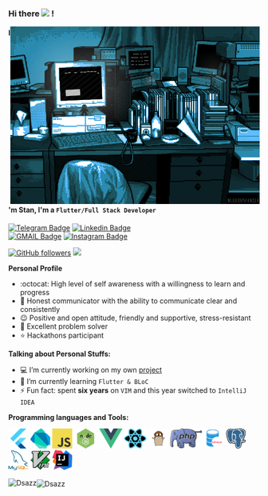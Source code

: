 ### Hi there <img src="https://media.giphy.com/media/hvRJCLFzcasrR4ia7z/giphy.gif" width="25px"> !

  <div style="overflow: hidden; float:right;">
      <img alt="GIF" src="https://github.com/Dsazz/Dsazz/blob/main/original.gif?raw=true"/>
  </div>

#### I'm Stan, I'm a `Flutter/Full Stack Developer`

[![Telegram Badge](https://img.shields.io/badge/-stanislav_stepanenko-blue?style=social&logo=Telegram&link=https://t.me/stanislav_stepanenko)](https://t.me/stanislav_stepanenko) 
[![Linkedin Badge](https://img.shields.io/badge/-Stanislav%20Stepanenko-blue?style=social&logo=Linkedin&logoColor=blue&link=http://linkedin.com/in/stanislav-stepanenko)](http://linkedin.com/in/stanislav-stepanenko)<br/>
[![GMAIL Badge](https://img.shields.io/badge/dev.stanislav.stepanenko@gmail.com-D14836?style=social&logo=gmail&link=mailto:dev.stanislav.stepanenko@gmail.com)](mailto:dev.stanislav.stepanenko@gmail.com)
[![Instagram Badge](https://img.shields.io/badge/-stanislav.stepanenko.93-blue?style=social&logo=Instagram&link=https://www.instagram.com/stanislav.stepanenko.93/)](https://www.instagram.com/stanislav.stepanenko.93/)

[![GitHub followers](https://img.shields.io/github/followers/Dsazz?label=Follow&style=social)](https://github.com/Dsazz/?tab=follow)
![](https://visitor-badge.glitch.me/badge?page_id=Dsazz)

**Personal Profile**

- :octocat: High level of self awareness with a willingness to learn and progress
- 💬 Honest communicator with the ability to communicate clear and consistently
- 😉 Positive and open attitude, friendly and supportive, stress-resistant
- 🐾 Excellent problem solver
- ⭐ Hackathons participant 

**Talking about Personal Stuffs:**

- 💻 I’m currently working on my own [project](https://github.com/Dsazz/flutter_playground)
- 🧠 I’m currently learning `Flutter & BLoC`
- ⚡ Fun fact: spent **six years** on `VIM` and this year switched to `IntelliJ IDEA`

**Programming languages and Tools:**

<code><img height="40" title="Flutter" alt="Flutter" src="https://github.com/Dsazz/Dsazz/blob/main/flutter.png?raw=true"></code>
<code><img height="40" title="Dart" alt="Dart" src="https://github.com/Dsazz/Dsazz/blob/main/dart.png?raw=true"></code>
<code><img height="40" title="JavaScript" alt="JavaScript" src="https://github.com/Dsazz/Dsazz/blob/main/java-script.png?raw=true"></code>
<code><img height="40" title="Node.js" alt="Node.js" src="https://github.com/Dsazz/Dsazz/blob/main/nodejs.png?raw=true"></code>
<code><img height="40" title="Vue.js" alt="Vue.js" src="https://github.com/Dsazz/Dsazz/blob/main/vue.png?raw=true"></code>
<code><img height="40" title="React.js" alt="React.js" src="https://github.com/Dsazz/Dsazz/blob/main/react.png?raw=true"></code>
<code><img height="40" title="GoLang" alt="GoLang" src="https://github.com/Dsazz/Dsazz/blob/main/golang.png?raw=true"></code>
<code><img height="40" title="PHP" alt="PHP" src="https://github.com/Dsazz/Dsazz/blob/main/php.png?raw=true"></code>
<code><img height="40" title="Oracle DB" alt="Oracle DB" src="https://github.com/Dsazz/Dsazz/blob/main/oracle.png?raw=true"></code>
<code><img height="40" title="PostgreSQL" alt="PostgreSQL" src="https://github.com/Dsazz/Dsazz/blob/main/postgres.png?raw=true"></code>
<code><img height="40" title="MySQL" alt="MySQL" src="https://github.com/Dsazz/Dsazz/blob/main/mysql.png?raw=true"></code>
<code><img height="40" title="VIM" alt="VIM" src="https://github.com/Dsazz/Dsazz/blob/main/vim.png?raw=true"></code>
<code><img height="40" title="IntelliJ" alt="IntelliJ" src="https://github.com/Dsazz/Dsazz/blob/main/intelliJ.png?raw=true"></code>

<img align="left" src="https://github-readme-stats.vercel.app/api/top-langs/?username=Dsazz&layout=compact&hide=html,css" alt="Dsazz"/>

<img align="center" src="https://github-readme-stats.vercel.app/api?username=Dsazz&show_icons=true" alt="Dsazz" /></p>
